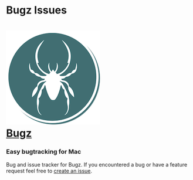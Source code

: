 # Bugz Issues

# [![logo](https://github.com/flyingblackhat/BugzIssues/blob/master/bugz%20icon%20256.png)<br/>Bugz](https://www.flyingblackhat.com/bugz)

### Easy bugtracking for Mac

Bug and issue tracker for Bugz.
If you encountered a bug or have a feature request feel free to [create an issue](https://github.com/flyingblackhat/BugzIssues/issues/new).
